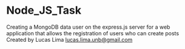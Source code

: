# Node_JS_Task
 Creating a MongoDB data user on the express.js server for a web application that allows the registration of users who can create posts
 Created by Lucas Lima
 lucas.lima.unb@gmail.com
